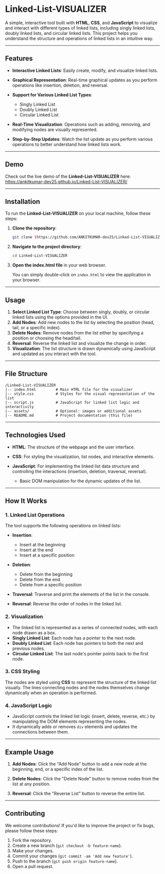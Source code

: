 # Linked-List-VISUALIZER

A simple, interactive tool built with **HTML**, **CSS**, and **JavaScript** to visualize and interact with different types of linked lists, including singly linked lists, doubly linked lists, and circular linked lists. This project helps you understand the structure and operations of linked lists in an intuitive way.

---

## Features

* **Interactive Linked Lists**: Easily create, modify, and visualize linked lists.
* **Graphical Representation**: Real-time graphical updates as you perform operations like insertion, deletion, and reversal.
* **Support for Various Linked List Types**:

  * Singly Linked List
  * Doubly Linked List
  * Circular Linked List
* **Real-Time Visualization**: Operations such as adding, removing, and modifying nodes are visually represented.
* **Step-by-Step Updates**: Watch the list update as you perform various operations to better understand how linked lists work.

---

## Demo

Check out the live demo of the **Linked-List-VISUALIZER** here: https://ankitkumar-dev25.github.io/Linked-List-VISUALIZER/

---

## Installation

To run the **Linked-List-VISUALIZER** on your local machine, follow these steps:

1. **Clone the repository**:

   ```bash
   git clone (https://github.com/ANKITKUMAR-dev25/Linked-List-VISUALIZER.git)
   ```

2. **Navigate to the project directory**:

   ```bash
   cd Linked-List-VISUALIZER
   ```

3. **Open the index.html file** in your web browser.

   You can simply double-click on `index.html` to view the application in your browser.

---

## Usage

1. **Select Linked List Type**: Choose between singly, doubly, or circular linked lists using the options provided in the UI.
2. **Add Nodes**: Add new nodes to the list by selecting the position (head, tail, or a specific index).
3. **Delete Nodes**: Remove nodes from the list either by specifying a position or choosing the head/tail.
4. **Reversal**: Reverse the linked list and visualize the change in order.
5. **Visualization**: The list structure is drawn dynamically using JavaScript and updated as you interact with the tool.

---

## File Structure

```
/Linked-List-VISUALIZER
|-- index.html         # Main HTML file for the visualizer
|-- style.css          # Styles for the visual representation of the list
|-- script.js          # JavaScript for linked list logic and interactivity
|-- assets/            # Optional: images or additional assets
|-- README.md          # Project documentation (this file)
```

---

## Technologies Used

* **HTML**: The structure of the webpage and the user interface.
* **CSS**: For styling the visualization, list nodes, and interactive elements.
* **JavaScript**: For implementing the linked list data structure and controlling the interactions (insertion, deletion, traversal, reversal).

  * Basic DOM manipulation for the dynamic updates of the list.

---

## How It Works

### 1. **Linked List Operations**

The tool supports the following operations on linked lists:

* **Insertion**:

  * Insert at the beginning
  * Insert at the end
  * Insert at a specific position

* **Deletion**:

  * Delete from the beginning
  * Delete from the end
  * Delete from a specific position

* **Traversal**: Traverse and print the elements of the list in the console.

* **Reversal**: Reverse the order of nodes in the linked list.

### 2. **Visualization**

* The linked list is represented as a series of connected nodes, with each node drawn as a box.
* **Singly Linked List**: Each node has a pointer to the next node.
* **Doubly Linked List**: Each node has pointers to both the next and previous nodes.
* **Circular Linked List**: The last node's pointer points back to the first node.

### 3. **CSS Styling**

The nodes are styled using **CSS** to represent the structure of the linked list visually. The lines connecting nodes and the nodes themselves change dynamically when an operation is performed.

### 4. **JavaScript Logic**

* JavaScript controls the linked list logic (insert, delete, reverse, etc.) by manipulating the DOM elements representing the nodes.
* It dynamically adds or removes `div` elements and updates the connections between them.

---

## Example Usage

1. **Add Nodes**:
   Click the "Add Node" button to add a new node at the beginning, end, or a specific index of the list.

2. **Delete Nodes**:
   Click the "Delete Node" button to remove nodes from the list at any position.

3. **Reversal**:
   Click the "Reverse List" button to reverse the entire list.

---

## Contributing

We welcome contributions! If you'd like to improve the project or fix bugs, please follow these steps:

1. Fork the repository.
2. Create a new branch (`git checkout -b feature-name`).
3. Make your changes.
4. Commit your changes (`git commit -am 'Add new feature'`).
5. Push to the branch (`git push origin feature-name`).
6. Open a pull request.



